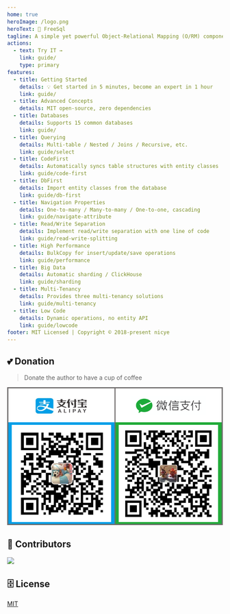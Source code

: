 ```yaml
---
home: true
heroImage: /logo.png
heroText: 🦄 FreeSql
tagline: A simple yet powerful Object-Relational Mapping (O/RM) component, supporting .NET Core 2.1+, .NET Framework 4.0+✨
actions:
  - text: Try IT →
    link: guide/
    type: primary
features:
  - title: Getting Started
    details: 💡 Get started in 5 minutes, become an expert in 1 hour
    link: guide/
  - title: Advanced Concepts
    details: MIT open-source, zero dependencies
  - title: Databases
    details: Supports 15 common databases
    link: guide/
  - title: Querying
    details: Multi-table / Nested / Joins / Recursive, etc.
    link: guide/select
  - title: CodeFirst
    details: Automatically syncs table structures with entity classes
    link: guide/code-first
  - title: DbFirst
    details: Import entity classes from the database
    link: guide/db-first
  - title: Navigation Properties
    details: One-to-many / Many-to-many / One-to-one, cascading
    link: guide/navigate-attribute
  - title: Read/Write Separation
    details: Implement read/write separation with one line of code
    link: guide/read-write-splitting
  - title: High Performance
    details: BulkCopy for insert/update/save operations
    link: guide/performance
  - title: Big Data
    details: Automatic sharding / ClickHouse
    link: guide/sharding
  - title: Multi-Tenancy
    details: Provides three multi-tenancy solutions
    link: guide/multi-tenancy
  - title: Low Code
    details: Dynamic operations, no entity API
    link: guide/lowcode
footer: MIT Licensed | Copyright © 2018-present nicye
---
```


## 💕 Donation

> Donate the author to have a cup of coffee

![](/barcode_2x1.png)

## 👯 Contributors

<a href="https://contributors-img.web.app/image?repo=dotnetcore/FreeSql">
  <img src="https://contributors-img.web.app/image?repo=dotnetcore/FreeSql" />
</a>

## 🗄 License

[MIT](https://github.com/dotnetcore/FreeSql/blob/master/LICENSE)
